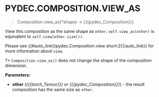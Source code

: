 # PYDEC.COMPOSITION.VIEW_AS
> Composition.view_as(*shape) → {{{pydec_Composition}}}

View this composition as the same shape as `other`. `self.view_as(other)` is equivalent to `self.view(other.size())`.

Please see {{#auto_link}}pydec.Composition.view short:2{{/auto_link}} for more information about `view`.

?> `Composition.view_as()` does not change the shape of the composition dimension.

**Parameters:**

* **other** (*{{{torch_Tensor}}} or {{{pydec_Composition}}}*) - the result composition has the same size as `other`.